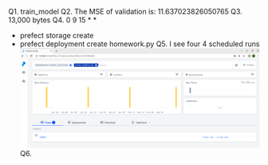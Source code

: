 Q1. train_model
Q2. The MSE of validation is: 11.637023826050765
Q3. 13,000 bytes
Q4. 0 9 15 * *
- prefect storage create
- prefect deployment create homework.py
Q5. I see four 4 scheduled runs
![pic](images/scheduled_runs.png "future runs")
Q6. 